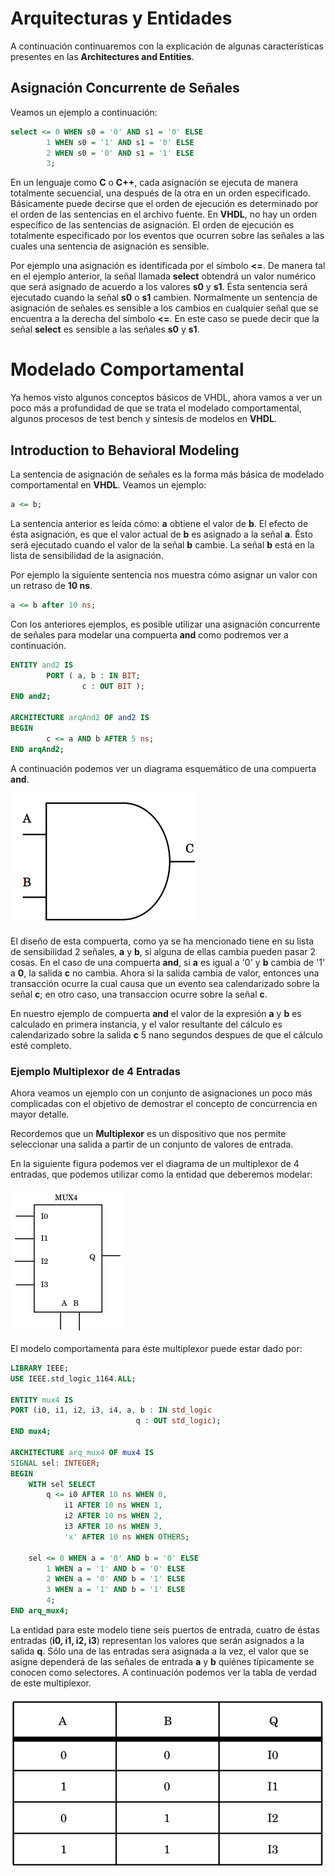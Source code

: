 # Arquitecturas y Entidades

A continuación continuaremos con la explicación de algunas
características presentes en las __Architectures and Entities__.

## Asignación Concurrente de Señales

Veamos un ejemplo a continuación:


```vhdl
select <= 0 WHEN s0 = '0' AND s1 = '0' ELSE
        1 WHEN s0 = '1' AND s1 = '0' ELSE
        2 WHEN s0 = '0' AND s1 = '1' ELSE
        3;
```

En un lenguaje como __C__ o __C++__, cada asignación se ejecuta de
manera totalmente secuencial, una después de la otra en un orden
especificado. Básicamente puede decirse que el orden de ejecución es
determinado por el orden de las sentencias en el archivo fuente. En
__VHDL__, no hay un orden específico de las sentencias de asignación.
El orden de ejecución es totalmente especificado por los eventos que
ocurren sobre las señales a las cuales una sentencia de asignación es
sensible.

Por ejemplo una asignación es identificada por el símbolo __<=__. De
manera tal en el ejemplo anterior, la señal llamada __select__ obtendrá
un valor numérico que será asignado de acuerdo a los valores __s0__ y
__s1__. Ésta sentencia será ejecutado cuando la señal __s0__ o __s1__
cambien. Normalmente un sentencia de asignación de señales es sensible a
los cambios en cualquier señal que se encuentra a la derecha del símbolo
__<=__. En este caso se puede decir que la señal __select__ es sensible
a las señales __s0__ y __s1__.

# Modelado Comportamental

Ya hemos visto algunos conceptos básicos de VHDL, ahora vamos a ver un
poco más a profundidad de que se trata el modelado comportamental,
algunos procesos de test bench y síntesis de modelos en __VHDL__.


## Introduction to Behavioral Modeling

La sentencia de asignación de señales es la forma más básica de modelado
comportamental en __VHDL__. Veamos un ejemplo:

```vhdl
a <= b;
```

La sentencia anterior es leída cómo: __a__ obtiene el valor de __b__. El
efecto de ésta asignación, es que el valor actual de __b__ es asignado a
la señal __a__. Ésto será ejecutado cuando el valor de la señal __b__
cambie. La señal __b__ está en la lista de sensibilidad de la
asignación.

Por ejemplo la siguiente sentencia nos muestra cómo asignar un valor con
un retraso de __10 ns__.

```vhdl
a <= b after 10 ns;
```
Con los anteriores ejemplos, es posible utilizar una asignación concurrente
de señales para modelar una compuerta __and__ como podremos ver a
continuación.

```vhdl
ENTITY and2 IS
        PORT ( a, b : IN BIT;
                c : OUT BIT );
END and2;

ARCHITECTURE arqAnd2 OF and2 IS
BEGIN
        c <= a AND b AFTER 5 ns;
END arqAnd2;
```

A continuación podemos ver un diagrama esquemático de una compuerta __and__.

![compuertaAND](./images/and.png "Diagrama Esquemático Compuerta AND")

El diseño de esta compuerta, como ya se ha mencionado tiene en su lista
de sensibilidad 2 señales, __a__ y __b__, si alguna de ellas cambia
pueden pasar 2 cosas. En el caso de una compuerta __and__, si __a__ es
igual a '0' y __b__ cambia de '1' a __0__, la salida __c__ no cambia.
Ahora si la salida cambia de valor, entonces una transacción ocurre la
cual causa que un evento sea calendarizado sobre la señal __c__; en otro
caso, una transaccion ocurre sobre la señal __c__.

En nuestro ejemplo de compuerta __and__ el valor de la expresión __a__ y
__b__ es calculado en primera instancia, y el valor resultante del
cálculo es calendarizado sobre la salida __c__ 5 nano segundos despues
de que el cálculo esté completo.

### Ejemplo Multiplexor de 4 Entradas

Ahora veamos un ejemplo con un conjunto de asignaciones un poco más
complicadas con el objetivo de demostrar el concepto de concurrencia en
mayor detalle.

Recordemos que un __Multiplexor__ es un dispositivo que nos permite
seleccionar una salida a partir de un conjunto de valores de entrada.

En la siguiente figura podemos ver el diagrama de un multiplexor de 4
entradas, que podemos utilizar como la entidad que deberemos modelar:

![multiplexor](./images/multiplexor.png "Diagrama Esquemático Multiplexor de 4 Entradas")

El modelo comportamenta para éste multiplexor puede estar dado por:

```vhdl
LIBRARY IEEE;
USE IEEE.std_logic_1164.ALL;

ENTITY mux4 IS
PORT (i0, i1, i2, i3, i4, a, b : IN std_logic
                            q : OUT std_logic);
END mux4;

ARCHITECTURE arq_mux4 OF mux4 IS
SIGNAL sel: INTEGER;
BEGIN
    WITH sel SELECT
        q <= i0 AFTER 10 ns WHEN 0,
            i1 AFTER 10 ns WHEN 1,
            i2 AFTER 10 ns WHEN 2,
            i3 AFTER 10 ns WHEN 3,
            'x' AFTER 10 ns WHEN OTHERS;

    sel <= 0 WHEN a = '0' AND b = '0' ELSE
        1 WHEN a = '1' AND b = '0' ELSE
        2 WHEN a = '0' AND b = '1' ELSE
        3 WHEN a = '1' AND b = '1' ELSE
        4;
END arq_mux4;
```

La entidad para este modelo tiene seis puertos de entrada, cuatro de
éstas entradas (__i0, i1, i2, i3__) representan los valores que serán
asignados a la salida __q__. Sólo una de las entradas sera asignada a
la vez, el valor que se asigne dependerá de las señales de entrada __a__
y __b__ quiénes típicamente se conocen como selectores. A continuación
podemos ver la tabla de verdad de este multiplexor.

![tablaverdad](./images/tablaverdadmux.png "Tabla de Verdad del Multiplexor")

